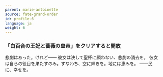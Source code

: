 ```yaml
---
parent: marie-antoinette
source: fate-grand-order
id: profile-6
language: ja
weight: 6
---
```


### 「白百合の王妃と薔薇の皇帝」をクリアすると開放

悲劇はあった。けれど――
彼女は決して聖杯に願わない、悲劇の消去を。
彼女は自らの役目を果たすのみ。すなわち、空に輝きを。地には恵みを。
――民に、幸せを。
